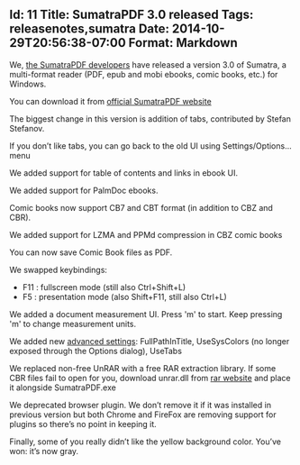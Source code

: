 Id: 11
Title: SumatraPDF 3.0 released
Tags: releasenotes,sumatra
Date: 2014-10-29T20:56:38-07:00
Format: Markdown
--------------

We, [the SumatraPDF developers](http://www.ohloh.net/p/4623/contributors?sort=latest_commit&time_span=30+days) have released a version 3.0 of Sumatra, a multi-format reader (PDF, epub and mobi ebooks, comic books, etc.) for Windows.

You can download it from [official SumatraPDF website](https://www.sumatrapdfreader.org/free-pdf-reader.html)

The biggest change in this version is addition of tabs, contributed by Stefan Stefanov.

If you don’t like tabs, you can go back to the old UI using Settings/Options... menu

We added support for table of contents and links in ebook UI.

We added support for PalmDoc ebooks.

Comic books now support CB7 and CBT format (in addition to CBZ and CBR).

We added support for LZMA and PPMd compression in CBZ comic books

You can now save Comic Book files as PDF.

We swapped keybindings:

 * F11 : fullscreen mode (still also Ctrl+Shift+L)
 * F5 : presentation mode (also Shift+F11, still also Ctrl+L)

We added a document measurement UI. Press 'm' to start. Keep pressing 'm' to change measurement units.

We added new [advanced settings](https://www.sumatrapdfreader.org/settings.html): FullPathInTitle, UseSysColors (no longer exposed through the Options dialog), UseTabs

We replaced non-free UnRAR with a free RAR extraction library. If some CBR files fail to open for you, download unrar.dll from [rar website](http://www.rarlab.com/rar_add.htm) and place it alongside SumatraPDF.exe

We deprecated browser plugin. We don’t remove it if it was installed in previous version but both Chrome and FireFox are removing support for plugins so there’s no point in keeping it.

Finally, some of you really didn’t like the yellow background color. You’ve won: it’s now gray.
